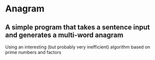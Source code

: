# Anagram
## A simple program that takes a sentence input and generates a multi-word anagram

Using an interesting (but probably very inefficient) algorithm based on prime numbers and factors
